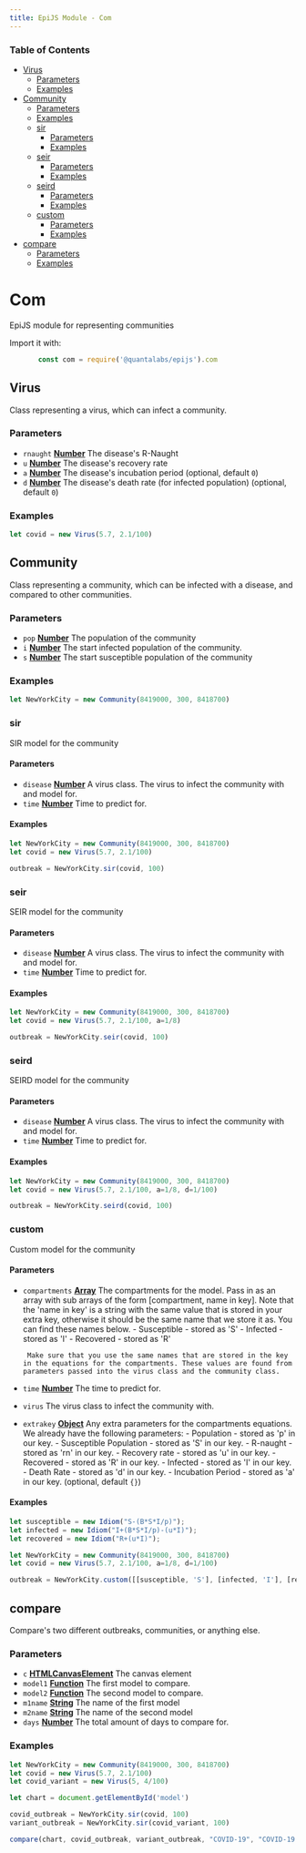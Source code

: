 ```yaml
---
title: EpiJS Module - Com
---
```

<!-- Generated by documentation.js. Update this documentation by updating the source code. -->

### Table of Contents


-   [Virus][2]
    -   [Parameters][3]
    -   [Examples][4]
-   [Community][5]
    -   [Parameters][6]
    -   [Examples][7]
    -   [sir][8]
        -   [Parameters][9]
        -   [Examples][10]
    -   [seir][11]
        -   [Parameters][12]
        -   [Examples][13]
    -   [seird][14]
        -   [Parameters][15]
        -   [Examples][16]
    -   [custom][17]
        -   [Parameters][18]
        -   [Examples][19]
-   [compare][20]
    -   [Parameters][21]
    -   [Examples][22]

# Com

EpiJS module for representing communities

Import it with:
```javascript
       const com = require('@quantalabs/epijs').com
```
## Virus

Class representing a virus, which can infect a community.

### Parameters

-   `rnaught` **[Number][23]** The disease's R-Naught
-   `u` **[Number][23]** The disease's recovery rate
-   `a` **[Number][23]** The disease's incubation period (optional, default `0`)
-   `d` **[Number][23]** The disease's death rate (for infected population) (optional, default `0`)

### Examples

```javascript
let covid = new Virus(5.7, 2.1/100)
```

## Community

Class representing a community, which can be infected with a disease, and compared to other communities.

### Parameters

-   `pop` **[Number][23]** The population of the community
-   `i` **[Number][23]** The start infected population of the community.
-   `s` **[Number][23]** The start susceptible population of the community

### Examples

```javascript
let NewYorkCity = new Community(8419000, 300, 8418700)
```

### sir

SIR model for the community

#### Parameters

-   `disease` **[Number][23]** A virus class. The virus to infect the community with and model for.
-   `time` **[Number][23]** Time to predict for.

#### Examples

```javascript
let NewYorkCity = new Community(8419000, 300, 8418700)
let covid = new Virus(5.7, 2.1/100)

outbreak = NewYorkCity.sir(covid, 100)
```

### seir

SEIR model for the community

#### Parameters

-   `disease` **[Number][23]** A virus class. The virus to infect the community with and model for.
-   `time` **[Number][23]** Time to predict for.

#### Examples

```javascript
let NewYorkCity = new Community(8419000, 300, 8418700)
let covid = new Virus(5.7, 2.1/100, a=1/8)

outbreak = NewYorkCity.seir(covid, 100)
```

### seird

SEIRD model for the community

#### Parameters

-   `disease` **[Number][23]** A virus class. The virus to infect the community with and model for.
-   `time` **[Number][23]** Time to predict for.

#### Examples

```javascript
let NewYorkCity = new Community(8419000, 300, 8418700)
let covid = new Virus(5.7, 2.1/100, a=1/8, d=1/100)

outbreak = NewYorkCity.seird(covid, 100)
```

### custom

Custom model for the community

#### Parameters

-   `compartments` **[Array][24]** The compartments for the model. Pass in as an array with sub arrays of the form [compartment, name in key].
         Note that the 'name in key' is a string with the same value that is stored in your extra key, otherwise it should be the same name that we store it as. You can find these names below.        - Susceptible - stored as 'S'
            - Infected - stored as 'I'
            - Recovered - stored as 'R'

         Make sure that you use the same names that are stored in the key in the equations for the compartments. These values are found from parameters passed into the virus class and the community class.
-   `time` **[Number][23]** The time to predict for.
-   `virus`  The virus class to infect the community with.
-   `extrakey` **[Object][25]** Any extra parameters for the compartments equations.
         We already have the following parameters:       - Population - stored as 'p' in our key.
           - Susceptible Population - stored as 'S' in our key.
           - R-naught - stored as 'rn' in our key.
           - Recovery rate - stored as 'u' in our key.
           - Recovered - stored as 'R' in our key.
           - Infected - stored as 'I' in our key.
           - Death Rate - stored as 'd' in our key.
           - Incubation Period - stored as 'a' in our key. (optional, default `{}`)

#### Examples

```javascript
let susceptible = new Idiom("S-(B*S*I/p)");
let infected = new Idiom("I+(B*S*I/p)-(u*I)");
let recovered = new Idiom("R+(u*I)");

let NewYorkCity = new Community(8419000, 300, 8418700)
let covid = new Virus(5.7, 2.1/100, a=1/8, d=1/100)

outbreak = NewYorkCity.custom([[susceptible, 'S'], [infected, 'I'], [recovered, 'R']], {B: covid.rnaught*covid.u})
```

## compare

Compare's two different outbreaks, communities, or anything else.

### Parameters

-   `c` **[HTMLCanvasElement][26]** The canvas element
-   `model1` **[Function][27]** The first model to compare.
-   `model2` **[Function][27]** The second model to compare.
-   `m1name` **[String][28]** The name of the first model
-   `m2name` **[String][28]** The name of the second model
-   `days` **[Number][23]** The total amount of days to compare for.

### Examples

```javascript
let NewYorkCity = new Community(8419000, 300, 8418700)
let covid = new Virus(5.7, 2.1/100)
let covid_variant = new Virus(5, 4/100)

let chart = document.getElementById('model')

covid_outbreak = NewYorkCity.sir(covid, 100)
variant_outbreak = NewYorkCity.sir(covid_variant, 100)

compare(chart, covid_outbreak, variant_outbreak, "COVID-19", "COVID-19 Variant", 100) // We chose 100 as the amount of days, but it could be 50 or 25, not the lenght of the prediction that was in the model.
```

[1]: #chart

[2]: #virus

[3]: #parameters

[4]: #examples

[5]: #community

[6]: #parameters-1

[7]: #examples-1

[8]: #sir

[9]: #parameters-2

[10]: #examples-2

[11]: #seir

[12]: #parameters-3

[13]: #examples-3

[14]: #seird

[15]: #parameters-4

[16]: #examples-4

[17]: #custom

[18]: #parameters-5

[19]: #examples-5

[20]: #compare

[21]: #parameters-6

[22]: #examples-6

[23]: https://developer.mozilla.org/docs/Web/JavaScript/Reference/Global_Objects/Number

[24]: https://developer.mozilla.org/docs/Web/JavaScript/Reference/Global_Objects/Array

[25]: https://developer.mozilla.org/docs/Web/JavaScript/Reference/Global_Objects/Object

[26]: https://developer.mozilla.org/docs/Web/API/HTMLCanvasElement

[27]: https://developer.mozilla.org/docs/Web/JavaScript/Reference/Statements/function

[28]: https://developer.mozilla.org/docs/Web/JavaScript/Reference/Global_Objects/String
